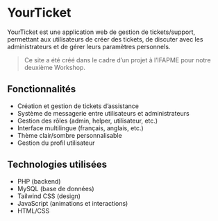 # YourTicket

YourTicket est une application web de gestion de tickets/support, permettant aux utilisateurs de créer des tickets, de discuter avec les administrateurs et de gérer leurs paramètres personnels.

> Ce site a été créé dans le cadre d’un projet à l’IFAPME pour notre deuxième Workshop.

## Fonctionnalités

- Création et gestion de tickets d’assistance
- Système de messagerie entre utilisateurs et administrateurs
- Gestion des rôles (admin, helper, utilisateur, etc.)
- Interface multilingue (français, anglais, etc.)
- Thème clair/sombre personnalisable
- Gestion du profil utilisateur

## Technologies utilisées

- PHP (backend)
- MySQL (base de données)
- Tailwind CSS (design)
- JavaScript (animations et interactions)
- HTML/CSS